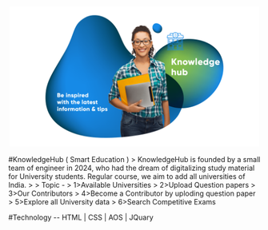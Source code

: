 <p align="center">
  <img src="homeimg.png" width="500"/>
</p>
#KnowledgeHub ( Smart Education ) 
> KnowledgeHub is founded by a small team of engineer in 2024, who had the dream of digitalizing study material for University students. Regular course, we aim to add all universities of India.
>
> Topic -
> 1>Available Universities
> 2>Upload Question papers
> 3>Our Contributors
> 4>Become a Contributor by uploding question paper
> 5>Explore all University data
> 6>Search Competitive Exams

#Technology -- HTML | CSS | AOS | JQuary

